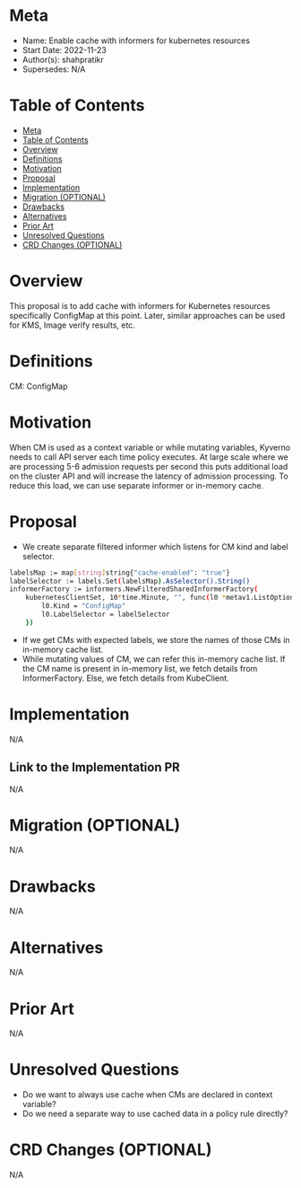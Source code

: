 # Meta
[meta]: #meta
- Name: Enable cache with informers for kubernetes resources
- Start Date: 2022-11-23
- Author(s): shahpratikr
- Supersedes: N/A

# Table of Contents
[table-of-contents]: #table-of-contents
- [Meta](#meta)
- [Table of Contents](#table-of-contents)
- [Overview](#overview)
- [Definitions](#definitions)
- [Motivation](#motivation)
- [Proposal](#proposal)
- [Implementation](#implementation)
- [Migration (OPTIONAL)](#migration-optional)
- [Drawbacks](#drawbacks)
- [Alternatives](#alternatives)
- [Prior Art](#prior-art)
- [Unresolved Questions](#unresolved-questions)
- [CRD Changes (OPTIONAL)](#crd-changes-optional)

# Overview
[overview]: #overview

This proposal is to add cache with informers for Kubernetes resources specifically ConfigMap at this point. Later, similar approaches can be used for KMS, Image verify results, etc.

# Definitions
[definitions]: #definitions
CM: ConfigMap

# Motivation
[motivation]: #motivation

When CM is used as a context variable or while mutating variables, Kyverno needs to call API server each time policy executes. At large scale where we are processing 5-6 admission requests per second this puts additional load on the cluster API and will increase the latency of admission processing. To reduce this load, we can use separate informer or in-memory cache.

# Proposal

- We create separate filtered informer which listens for CM kind and label selector.
```bash
labelsMap := map[string]string{"cache-enabled": "true"}
labelSelector := labels.Set(labelsMap).AsSelector().String()
informerFactory := informers.NewFilteredSharedInformerFactory(
    kubernetesClientSet, 10*time.Minute, "", func(l0 *metav1.ListOptions) {
        l0.Kind = "ConfigMap"
        l0.LabelSelector = labelSelector
    })
```
- If we get CMs with expected labels, we store the names of those CMs in in-memory cache list.
- While mutating values of CM, we can refer this in-memory cache list. If the CM name is present in in-memory list, we fetch details from InformerFactory. Else, we fetch details from KubeClient.

# Implementation

N/A

## Link to the Implementation PR

N/A

# Migration (OPTIONAL)

N/A

# Drawbacks

N/A

# Alternatives

N/A

# Prior Art

N/A

# Unresolved Questions

- Do we want to always use cache when CMs are declared in context variable?
- Do we need a separate way to use cached data in a policy rule directly?

# CRD Changes (OPTIONAL)

N/A
